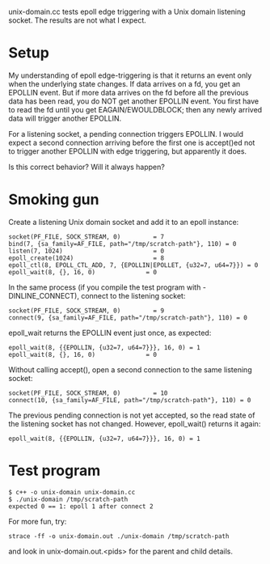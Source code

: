 unix-domain.cc tests epoll edge triggering with a Unix domain listening socket.
The results are not what I expect.

# Setup

My understanding of epoll edge-triggering is that it returns an event only when
the underlying state changes. If data arrives on a fd, you get an EPOLLIN
event. But if more data arrives on the fd before all the previous data has been
read, you do NOT get another EPOLLIN event. You first have to read the fd until
you get EAGAIN/EWOULDBLOCK; then any newly arrived data will trigger another
EPOLLIN.

For a listening socket, a pending connection triggers EPOLLIN. I would expect a
second connection arriving before the first one is accept()ed not to trigger
another EPOLLIN with edge triggering, but apparently it does.

Is this correct behavior? Will it always happen?

# Smoking gun

Create a listening Unix domain socket and add it to an epoll instance:

```
socket(PF_FILE, SOCK_STREAM, 0)         = 7
bind(7, {sa_family=AF_FILE, path="/tmp/scratch-path"}, 110) = 0
listen(7, 1024)                         = 0
epoll_create(1024)                      = 8
epoll_ctl(8, EPOLL_CTL_ADD, 7, {EPOLLIN|EPOLLET, {u32=7, u64=7}}) = 0
epoll_wait(8, {}, 16, 0)              = 0
```

In the same process (if you compile the test program with -DINLINE_CONNECT),
connect to the listening socket:

```
socket(PF_FILE, SOCK_STREAM, 0)         = 9
connect(9, {sa_family=AF_FILE, path="/tmp/scratch-path"}, 110) = 0
```

epoll\_wait returns the EPOLLIN event just once, as expected:

```
epoll_wait(8, {{EPOLLIN, {u32=7, u64=7}}}, 16, 0) = 1
epoll_wait(8, {}, 16, 0)              = 0
```

Without calling accept(), open a second connection to the same listening
socket:

```
socket(PF_FILE, SOCK_STREAM, 0)         = 10
connect(10, {sa_family=AF_FILE, path="/tmp/scratch-path"}, 110) = 0
```

The previous pending connection is not yet accepted, so the read state of the
listening socket has not changed. However, epoll\_wait() returns it again:

```
epoll_wait(8, {{EPOLLIN, {u32=7, u64=7}}}, 16, 0) = 1
```

# Test program

```
$ c++ -o unix-domain unix-domain.cc
$ ./unix-domain /tmp/scratch-path
expected 0 == 1: epoll 1 after connect 2
```

For more fun, try:

```
strace -ff -o unix-domain.out ./unix-domain /tmp/scratch-path
```

and look in unix-domain.out.\<pids\> for the parent and child details.

